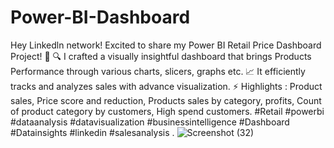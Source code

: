 # Power-BI-Dashboard
Hey Linkedln network!
Excited to share my Power BI Retail Price Dashboard Project! 🚀
🔍 I crafted a visually insightful dashboard that brings Products Performance through various charts, slicers, graphs etc.
📈 It efficiently tracks and analyzes sales with advance visualization.
⚡ Highlights : Product sales, Price score and reduction, Products sales by category, profits, Count of product category by customers, High spend customers.
#Retail #powerbi #dataanalysis #datavisualization #businessintelligence #Dashboard #Datainsights #linkedin #salesanalysis .
![Screenshot (32)](https://github.com/Shubhangi-6/Power-BI-Dashboard/assets/140615568/45e62f67-ac67-465f-9bf2-23d412cb6f5e)
